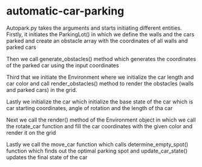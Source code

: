 # automatic-car-parking

Autopark.py takes the arguments and starts initiating different
entities. 
Firstly, it initiates the ParkingLot() in which we define the walls and the cars parked
and create an obstacle array with the coordinates of all walls and parked cars

Then we call generate_obstacles() method which generates the coordinates of the parked car using the input coordinates

Third that we initiate the Environment where we initialize the car length and car color and call render_obstacles() 
method to render the obstacles (walls and parked cars) in the grid.

Lastly we initialize the car which initialize the base state of the car which is car starting coordinates,
angle of rotation and the length of tha car

Next we call the render() method of the Environment object in which we call the rotate_car function and 
fill the car coordinates with the given color and render it on the grid

Lastly we call the move_car function which calls determine_empty_spot() function which finds out the optimal parking spot
and update_car_state() updates the final state of the car





